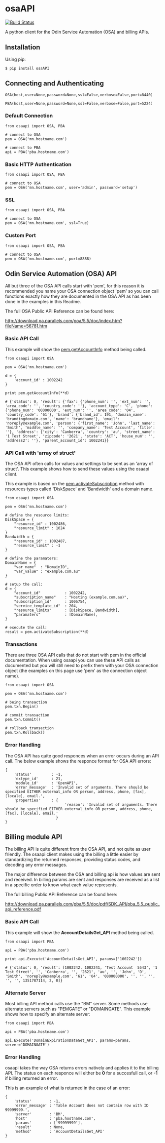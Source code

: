 osaAPI
=====
[![Build Status](https://travis-ci.org/ingrammicro/osaAPI.png?branch=master)](https://travis-ci.org/ingrammicro/osaAPI)

A python client for the Odin Service Automation (OSA) and billing APIs.

Installation
------------

Using pip:

    $ pip install osaAPI

Connecting and Authenticating
-----------------------------

``` {.sourceCode .python}
OSA(host,user=None,password=None,ssl=False,verbose=False,port=8440)

PBA(host,user=None,password=None,ssl=False,verbose=False,port=5224)
```

### Default Connection

``` {.sourceCode .python}
from osaapi import OSA, PBA

# connect to OSA
pem = OSA('mn.hostname.com')

# connect to PBA
api = PBA('pba.hostname.com')
```

### Basic HTTP Authentication

``` {.sourceCode .python}
from osaapi import OSA, PBA

# connect to OSA 
pem = OSA('mn.hostname.com', user='admin', password='setup')
```

### SSL

``` {.sourceCode .python}
from osaapi import OSA, PBA

# connect to OSA 
pem = OSA('mn.hostname.com', ssl=True)
```

### Custom Port

``` {.sourceCode .python}
from osaapi import OSA, PBA

# connect to OSA 
pem = OSA('mn.hostname.com', port=8888)
```

Odin Service Automation (OSA) API
-----------------------------------------

All but three of the OSA API calls start with 'pem', for this reason it
is recommended you name your OSA connection object 'pem' so you can call
functions exactly how they are documented in the OSA API as has been
done in the examples in this Readme.

The full OSA Public API Reference can be found here:

<http://download.pa.parallels.com/poa/5.5/doc/index.htm?fileName=56781.htm>

### Basic API Call

This example will show the
[pem.getAccountInfo](http://download.pa.parallels.com/poa/5.5/doc/7915.htm)
method being called.

``` {.sourceCode .python}
from osaapi import OSA

pem = OSA('mn.hostname.com')

d = {
    'account_id' : 1002242
}

print pem.getAccountInfo(**d)

# {'status': 0, 'result': {'fax': {'phone_num': '', 'ext_num': '', 'area_code': '', 'country_code': ''}, 'account_type': 'C', 'phone': {'phone_num': '00000000', 'ext_num': '', 'area_code': '04', 'country_code': '61'}, 'brand': {'brand_id': 191, 'domain_name': 'brandingdomain.com', 'name': 'brandname'}, 'email': 'noreply@example.com', 'person': {'first_name': 'John', 'last_name': 'Smith', 'middle_name': '', 'company_name': 'Test Account', 'title': ''}, 'address': {'city': 'Canberra', 'country': 'au', 'street_name': '1 Test Street', 'zipcode': '2621', 'state': 'ACT', 'house_num': '', 'address2': ''}, 'parent_account_id': 1002241}}
```

### API Call with 'array of struct'

The OSA API often calls for values and settings to be sent as an 'array
of struct'. This example shows how to send these values using the osaapi
client.

This example is based on the
[pem.activateSubscription](http://download.pa.parallels.com/poa/5.5/doc/39160.htm)
method with resources types called 'DiskSpace' and 'Bandwidth' and a
domain name.

``` {.sourceCode .python}
from osaapi import OSA

pem = OSA('mn.hostname.com')

# define the resource limits:
DiskSpace = {
    "resource_id" : 1002486,
    "resource_limit" : 1024
}
Bandwidth = {
    "resource_id" : 1002487,
    "resource_limit" : -1
}

# define the paramaters:
DomainName = {
    "var_name"  : "DomainID",
    "var_value" : "example.com.au"
}

# setup the call:
d = {
    "account_id"           : 1002242,
    "subscription_name"    : "Hosting (example.com.au)",
    "subscription_id"      : 1006754,
    "service_template_id"  : 204,
    "resource_limits"      : [DiskSpace, Bandwidth],
    "paramaters"           : [DomainName],
}

# execute the call:
result = pem.activateSubscription(**d)
```

### Transactions

There are three OSA API calls that do not start with pem in the official
documentation. When using osaapi you can use these API calls as
documented but you will still need to prefix them with your OSA
connection object (the examples on this page use 'pem' as the connection
object name).

``` {.sourceCode .python}
from osaapi import OSA

pem = OSA('mn.hostname.com')

# being transaction
pem.txn.Begin()

# commit transaction
pem.txn.Commit()

# rollback transaction
pem.txn.Rollback()
```

### Error Handling

The OSA API has quite good responces when an error occurs during an API
call. The below example shows the responce format for OSA API errors:

``` {.sourceCode .python}
{
    'status'         : -1, 
    'extype_id'      : 21, 
    'module_id'      : 'OpenAPI', 
    'error_message'  : 'Invalid set of arguments. There should be specified EITHER external_info OR person, address, phone, [fax], [locale], email.', 
    'properties'     : { 
                           'reason': 'Invalid set of arguments. There should be specified EITHER external_info OR person, address, phone, [fax], [locale], email.'
                       }
}
```

Billing module API
---------------------------------------

The billing API is quite different from the OSA API, and not quite as user
friendly. The osaapi client makes using the billing a little easier by
standardizing the returned responses, providing status codes, and
decoding any error messages.

The major difference between the OSA and billing api is how values are sent
and received. In billing params are sent and responses are received as a
list in a specific order to know what each value represents.

The full billing Public API Reference can be found here:

<http://download.pa.parallels.com/pba/5.5/doc/pdf/SDK_API/pba_5.5_public_api_reference.pdf>

### Basic API Call

This example will show the **AccountDetailsGet\_API** method being
called.

``` {.sourceCode .python}
from osaapi import PBA

api = PBA('pba.hostname.com')

print api.Execute('AccountDetailsGet_API', params=['1002242'])

# {'status': 0, 'result': [1002242, 1002241, 'Test Account  5543', '1 Test Street', '', 'Canberra', '', '2621', 'au', '', 'John', 'D', 'Smith', 'noreply@example.com', '61', '04', '000000000', '', '', '', '', '', 1351787114, 2, 0]}
```

### Alternate Server

Most billing API method calls use the "BM" server. Some methods use
alternate servers such as "PEMGATE" or "DOMAINGATE". This example shows
how to specify an alternate server:

``` {.sourceCode .python}
from osaapi import PBA

api = PBA('pba.hostname.com')

api.Execute('DomainExpirationDateGet_API', params=params, server='DOMAINGATE')
```

### Error Handling

osaapi takes the way OSA returns errors natively and applies it to the
billing API. The status on each responce will either be **0** for a
succesfull call, or **-1** if billing returned an error.

This is an example of what is returned in the case of an error:

``` {.sourceCode .python}
{
    'status'        : -1, 
    'error_message' : 'Table Account does not contain row with ID 99999999.', 
    'server'        : 'BM', 
    'host'          : 'pba.hostname.com', 
    'params'        : ['99999999'], 
    'result'        : None, 
    'method'        : 'AccountDetailsGet_API'
}
```
